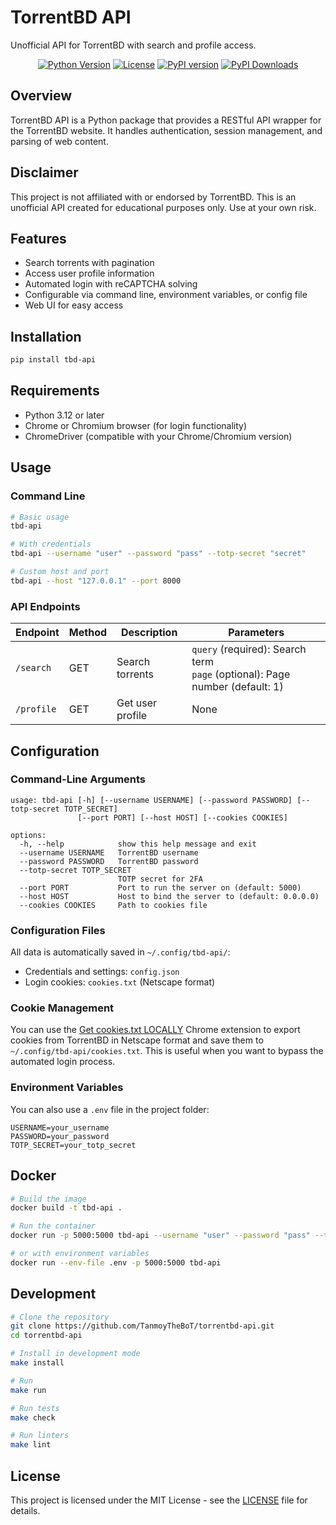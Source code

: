 # TorrentBD API

Unofficial API for TorrentBD with search and profile access.

<p align="center">
  <a href="https://www.python.org/downloads/"><img src="https://img.shields.io/badge/python-3.12%2B-blue.svg" alt="Python Version"></a>
  <a href="LICENSE"><img src="https://img.shields.io/badge/license-MIT-green.svg" alt="License"></a>
  <a href="https://badge.fury.io/py/tbd-api"><img src="https://badge.fury.io/py/tbd-api.svg" alt="PyPI version"></a>
  <a href="https://pepy.tech/projects/tbd-api"><img src="https://static.pepy.tech/badge/tbd-api" alt="PyPI Downloads"></a>
</p>

## Overview

TorrentBD API is a Python package that provides a RESTful API wrapper for the TorrentBD website. It handles authentication, session management, and parsing of web content.

## Disclaimer

This project is not affiliated with or endorsed by TorrentBD. This is an unofficial API created for educational purposes only. Use at your own risk.

## Features

- Search torrents with pagination
- Access user profile information
- Automated login with reCAPTCHA solving
- Configurable via command line, environment variables, or config file
- Web UI for easy access

## Installation

```bash
pip install tbd-api
```

## Requirements

- Python 3.12 or later
- Chrome or Chromium browser (for login functionality)
- ChromeDriver (compatible with your Chrome/Chromium version)

## Usage

### Command Line

```bash
# Basic usage
tbd-api

# With credentials
tbd-api --username "user" --password "pass" --totp-secret "secret"

# Custom host and port
tbd-api --host "127.0.0.1" --port 8000
```

### API Endpoints

| Endpoint | Method | Description | Parameters |
|----------|--------|-------------|------------|
| `/search` | GET | Search torrents | `query` (required): Search term<br>`page` (optional): Page number (default: 1) |
| `/profile` | GET | Get user profile | None |


## Configuration

### Command-Line Arguments

```
usage: tbd-api [-h] [--username USERNAME] [--password PASSWORD] [--totp-secret TOTP_SECRET]
               [--port PORT] [--host HOST] [--cookies COOKIES]

options:
  -h, --help            show this help message and exit
  --username USERNAME   TorrentBD username
  --password PASSWORD   TorrentBD password
  --totp-secret TOTP_SECRET
                        TOTP secret for 2FA
  --port PORT           Port to run the server on (default: 5000)
  --host HOST           Host to bind the server to (default: 0.0.0.0)
  --cookies COOKIES     Path to cookies file
```

### Configuration Files

All data is automatically saved in `~/.config/tbd-api/`:
- Credentials and settings: `config.json`
- Login cookies: `cookies.txt` (Netscape format)

### Cookie Management

You can use the [Get cookies.txt LOCALLY](https://chromewebstore.google.com/detail/get-cookiestxt-locally/cclelndahbckbenkjhflpdbgdldlbecc) Chrome extension to export cookies from TorrentBD in Netscape format and save them to `~/.config/tbd-api/cookies.txt`. This is useful when you want to bypass the automated login process.

### Environment Variables

You can also use a `.env` file in the project folder:
```
USERNAME=your_username
PASSWORD=your_password
TOTP_SECRET=your_totp_secret
```

## Docker

```bash
# Build the image
docker build -t tbd-api .

# Run the container
docker run -p 5000:5000 tbd-api --username "user" --password "pass" --totp-secret "secret"

# or with environment variables
docker run --env-file .env -p 5000:5000 tbd-api
```

## Development

```bash
# Clone the repository
git clone https://github.com/TanmoyTheBoT/torrentbd-api.git
cd torrentbd-api

# Install in development mode
make install

# Run
make run

# Run tests
make check

# Run linters
make lint
```

## License

This project is licensed under the MIT License - see the [LICENSE](LICENSE) file for details.
